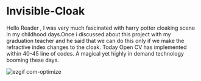 # Invisible-Cloak
Hello Reader , I was very much fascinated with harry potter cloaking scene in my childhood days.Once i discussed about this project with my graduation teacher and he said that we can do this only if we make the refractive index changes to the cloak. Today Open CV has implemented within 40-45 line of codes. A magical yet highly in demand technology booming these days. 






![ezgif com-optimize](https://user-images.githubusercontent.com/68492810/91177296-1e721d00-e701-11ea-88dc-3aff5462d092.gif)
